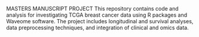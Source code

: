 MASTERS MANUSCRIPT PROJECT 
This repository contains code and analysis for investigating TCGA breast cancer data using R packages and Waveome software. The project includes longitudinal and survival analyses, data preprocessing techniques, and integration of clinical and omics data.
